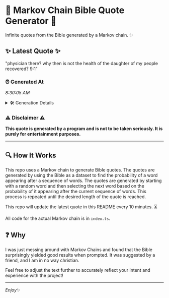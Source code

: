 # 📖 Markov Chain Bible Quote Generator 📖

Infinite quotes from the Bible generated by a Markov chain. ✨

## ✨ Latest Quote ✨
"physician there? why then is not the health of the daughter of my people recovered? 9:1"

### ⏰ Generated At
*8:30:05 AM*

<details>
    <summary>🛠️ Generation Details</summary>
    <p>
        <strong>🌱 Seed:</strong> physician<br>
        <strong>🔄 Iterations:</strong> 15<br>
        <strong>📜 Context History:</strong><br>[ physician ]: there?<br>[ physician, there? ]: why<br>[ physician, there?, why ]: then<br>[ physician, there?, why, then ]: is<br>[ physician, there?, why, then, is ]: not<br>[ physician, there?, why, then, is, not ]: the<br>[ there?, why, then, is, not, the ]: health<br>[ why, then, is, not, the, health ]: of<br>[ then, is, not, the, health, of ]: the<br>[ is, not, the, health, of, the ]: daughter<br>[ not, the, health, of, the, daughter ]: of<br>[ the, health, of, the, daughter, of ]: my<br>[ health, of, the, daughter, of, my ]: people<br>[ of, the, daughter, of, my, people ]: recovered?<br>[ the, daughter, of, my, people, recovered? ]: 9:1<br>
    </p>
</details>

### ⚠️ Disclaimer ⚠️
**This quote is generated by a program and is not to be taken seriously. It is purely for entertainment purposes.**

---

## 🔍 How It Works

This repo uses a Markov chain to generate Bible quotes. The quotes are generated by using the Bible as a dataset to find the probability of a word appearing after a sequence of words. The quotes are generated by starting with a random word and then selecting the next word based on the probability of it appearing after the current sequence of words. This process is repeated until the desired length of the quote is reached.

This repo will update the latest quote in this README every 10 minutes. ⏳

All code for the actual Markov chain is in `index.ts`.

## ❓ Why

I was just messing around with Markov Chains and found that the Bible surprisingly yielded good results when prompted. 
It was suggested by a friend, and I am in no way christian.

Feel free to adjust the text further to accurately reflect your intent and experience with the project!

---

*Enjoy*✨
